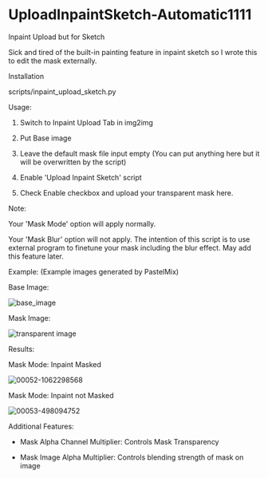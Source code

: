 # UploadInpaintSketch-Automatic1111

Inpaint Upload but for Sketch

Sick and tired of the built-in painting feature in inpaint sketch so I wrote this to edit the mask externally.


Installation

scripts/inpaint_upload_sketch.py


Usage:

1. Switch to Inpaint Upload Tab in img2img

2. Put Base image

3. Leave the default mask file input empty (You can put anything here but it will be overwritten by the script)

4. Enable 'Upload Inpaint Sketch' script

5. Check Enable checkbox and upload your transparent mask here.


Note:

Your 'Mask Mode' option will apply normally.

Your 'Mask Blur' option will not apply. The intention of this script is to use external program to finetune your mask including the blur effect. May add this feature later.


Example:
(Example images generated by PastelMix)

Base Image:

![base_image](https://user-images.githubusercontent.com/33945246/227451084-9b5468e1-57e3-45f8-98ac-316365097f65.png)

Mask Image:

![transparent image](https://user-images.githubusercontent.com/33945246/227451093-cc5d0819-1634-4e63-9b00-ae6ae2c1eab1.png)


Results:

Mask Mode: Inpaint Masked

![00052-1062298568](https://user-images.githubusercontent.com/33945246/227451037-05e932ed-2fb3-401a-917a-5dc8e413f91c.png)

Mask Mode: Inpaint not Masked

![00053-498094752](https://user-images.githubusercontent.com/33945246/227452909-d7cec86c-6de6-4c23-a4a8-6156ddd57103.png)


Additional Features:
* Mask Alpha Channel Multiplier: Controls Mask Transparency

* Mask Image Alpha Multiplier: Controls blending strength of mask on image

